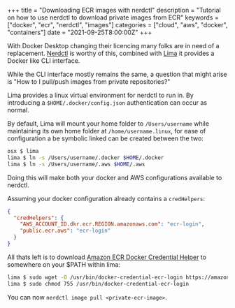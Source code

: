 +++
title = "Downloading ECR images with nerdctl"
description = "Tutorial on how to use nerdctl to download private images from ECR"
keywords = ["docker", "ecr", "nerdctl", "images"]
categories = ["cloud", "aws", "docker", "containers"]
date = "2021-09-25T8:00:00Z"
+++

With Docker Desktop changing their licencing many folks are in need of a replacement. [Nerdctl](https://github.com/containerd/nerdctl) is worthy of this, combined with [Lima](https://github.com/lima-vm/lima) it provides a Docker like CLI interface.

While the CLI interface mostly remains the same, a question that might arise is "How to I pull/push images from private repositories?"

Lima provides a linux virtual environment for nerdctl to run in. By introducing a `$HOME/.docker/config.json` authentication can occur as normal.

By default, Lima will mount your home folder to `/Users/username` while maintaining its own home folder at `/home/username.linux`, for ease of configuration a be symbolic linked can be created  between the two:

```bash
osx $ lima
lima $ ln -s /Users/username/.docker $HOME/.docker
lima $ ln -s /Users/username/.aws $HOME/.aws
```

Doing this will make both your docker and AWS configurations available to nerdctl.

Assuming your docker configuration already contains a `credHelpers`:

```json
{
  "credHelpers": {
    "AWS_ACCOUNT_ID.dkr.ecr.REGION.amazonaws.com": "ecr-login",
    "public.ecr.aws": "ecr-login"
  }
}
```

All thats left is to download [Amazon ECR Docker Credential Helper](https://github.com/awslabs/amazon-ecr-credential-helper) to somewhere on your $PATH within lima:

```bash
lima $ sudo wget -O /usr/bin/docker-credential-ecr-login https://amazon-ecr-credential-helper-releases.s3.us-east-2.amazonaws.com/0.5.0/linux-amd64/docker-credential-ecr-login 
lima $ sudo chmod 755 /usr/bin/docker-credential-ecr-login
```

You can now `nerdctl image pull <private-ecr-image>`.
